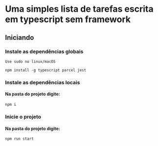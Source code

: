 # Uma simples lista de tarefas escrita em typescript sem framework

## Iniciando

### Instale as dependências globais
`Use sudo no linux/macOS`

```
npm install -g typescript parcel jest
```

### Instale as dependências locais

#### Na pasta do projeto digite:

```
npm i
```

### Inicie o projeto


#### Na pasta do projeto digite:

```
npm run start
```

